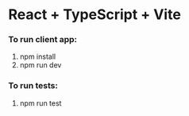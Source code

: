 # React + TypeScript + Vite

### To run client app:
1. npm install
2. npm run dev

### To run tests: 
1. npm run test